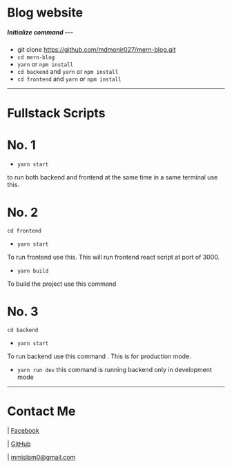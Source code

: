 # Blog website

##### Initialize command ---

- git clone https://github.com/mdmonir027/mern-blog.git
- `cd mern-blog`
- `yarn` or `npm install`
- `cd backend` and `yarn` or `npm install`
- `cd frontend` and `yarn` or `npm install`

---

# Fullstack Scripts

# No. 1

- `yarn start`

to run both backend and frontend at the same time in a same terminal use this.

# No. 2

`cd frontend`

- `yarn start`

To run frontend use this. This will run frontend react script at port of 3000.

- `yarn build`

To build the project use this command

# No. 3

`cd backend`

- `yarn start`

To run backend use this command . This is for production mode.

- `yarn run dev`
  this command is running backend only in development mode

---

# Contact Me

| [Facebook][facebook]

| [GitHub][github]

| mmislam0@gmail.com

[facebook]: https://www.facebook.com/mdmoni027
[github]: https://github.com/mdmonir027
